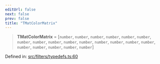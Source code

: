 ```yaml
---
editUrl: false
next: false
prev: false
title: "TMatColorMatrix"
---
```


> **TMatColorMatrix** = \[`number`, `number`, `number`, `number`, `number`, `number`, `number`, `number`, `number`, `number`, `number`, `number`, `number`, `number`, `number`, `number`, `number`, `number`, `number`, `number`\]

Defined in: [src/filters/typedefs.ts:60](https://github.com/fabricjs/fabric.js/blob/8206f10a405480a7ba988ff6cfdde6412c1f13f8/src/filters/typedefs.ts#L60)
